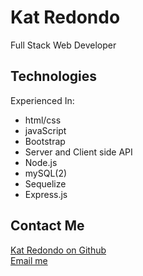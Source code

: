 # Kat Redondo

Full Stack Web Developer

## Technologies

Experienced In:

- html/css
- javaScript
- Bootstrap
- Server and Client side API
- Node.js
- mySQL(2)
- Sequelize
- Express.js

## Contact Me

[Kat Redondo on Github](https://github.com/RU3YKat)<br>
[Email me](mailto:ru3ykat@gmail.com) 
